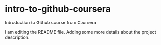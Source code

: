 # intro-to-github-coursera
Introduction to Github course from Coursera

I am editing the README file. Adding some more details about the project description.
